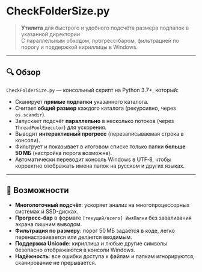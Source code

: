 # CheckFolderSize.py

> **Утилита** для быстрого и удобного подсчёта размера подпапок в указанной директории  
> С параллельным обходом, прогресс‑баром, фильтрацией по порогу и поддержкой кириллицы в Windows.

---

## 🔍 Обзор

`CheckFolderSize.py` — консольный скрипт на Python 3.7+, который:

- Сканирует **прямые подпапки** указанного каталога.
- Считает **общий размер** каждого каталога (рекурсивно, через `os.scandir`).
- Запускает подсчёт **параллельно** в несколько потоков (через `ThreadPoolExecutor`) для ускорения.
- Выводит **интерактивный прогресс** (перезаписываемая строка в консоли).
- Фильтрует и показывает в итоговом списке только папки **больше 50 МБ** (настройка порога возможна).
- Автоматически переводит консоль Windows в UTF‑8, чтобы корректно отображать имена папок на русском и других языках.

---

## 🚀 Возможности

- **Многопоточный подсчёт**: ускоряет анализ на многопроцессорных системах и SSD-дисках.
- **Прогресс‑бар** в формате `[текущий/всего] ИмяПапки` без заваливания экрана лишним выводом.
- **Фильтрация по размеру**: порог 50 МБ задаётся в коде, легко перенастраивается или делается вводимым.
- **Поддержка Unicode**: кириллица и любые другие символы безопасно отображаются в консоли Windows.
- **Надёжность**: все ошибки доступа к файлам и папкам игнорируются, сканирование не прерывается.
